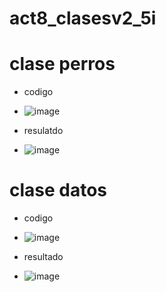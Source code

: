 # act8_clasesv2_5i
# clase perros
- codigo
- ![image](https://github.com/user-attachments/assets/8af01227-eba1-4440-ad37-8f5cbf2a87ba)

- resulatdo
- ![image](https://github.com/user-attachments/assets/08f60745-a018-4e11-971e-0efaf3135e1a)

# clase datos
- codigo
- ![image](https://github.com/user-attachments/assets/13477429-c59b-4712-88a5-66503a5882ff)

- resultado
- ![image](https://github.com/user-attachments/assets/e73bf1a7-653b-4eba-bb59-a1a828f904ce)

